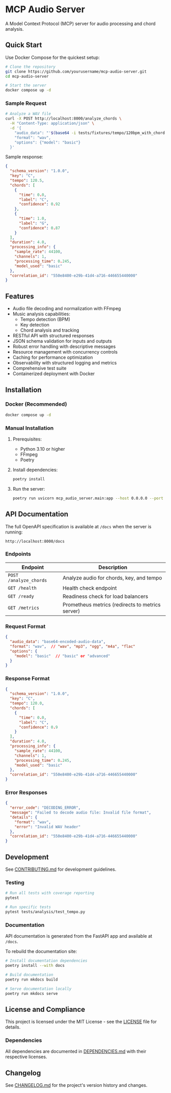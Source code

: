 # MCP Audio Server

A Model Context Protocol (MCP) server for audio processing and chord analysis.

## Quick Start

Use Docker Compose for the quickest setup:

```bash
# Clone the repository
git clone https://github.com/yourusername/mcp-audio-server.git
cd mcp-audio-server

# Start the server
docker compose up -d
```

### Sample Request

```bash
# Analyze a WAV file
curl -X POST http://localhost:8000/analyze_chords \
  -H "Content-Type: application/json" \
  -d '{
    "audio_data": "'$(base64 -i tests/fixtures/tempo/120bpm_with_chord.wav)'",
    "format": "wav",
    "options": {"model": "basic"}
  }'
```

Sample response:
```json
{
  "schema_version": "1.0.0",
  "key": "C",
  "tempo": 120.5,
  "chords": [
    {
      "time": 0.0,
      "label": "C",
      "confidence": 0.92
    },
    {
      "time": 1.0,
      "label": "G",
      "confidence": 0.87
    }
  ],
  "duration": 4.0,
  "processing_info": {
    "sample_rate": 44100,
    "channels": 1,
    "processing_time": 0.245,
    "model_used": "basic"
  },
  "correlation_id": "550e8400-e29b-41d4-a716-446655440000"
}
```

## Features

- Audio file decoding and normalization with FFmpeg
- Music analysis capabilities:
  - Tempo detection (BPM)
  - Key detection
  - Chord analysis and tracking
- RESTful API with structured responses
- JSON schema validation for inputs and outputs
- Robust error handling with descriptive messages
- Resource management with concurrency controls
- Caching for performance optimization
- Observability with structured logging and metrics
- Comprehensive test suite
- Containerized deployment with Docker

## Installation

### Docker (Recommended)

```bash
docker compose up -d
```

### Manual Installation

1. Prerequisites:
   - Python 3.10 or higher
   - FFmpeg
   - Poetry

2. Install dependencies:
   ```bash
   poetry install
   ```

3. Run the server:
   ```bash
   poetry run uvicorn mcp_audio_server.main:app --host 0.0.0.0 --port 8000
   ```

## API Documentation

The full OpenAPI specification is available at `/docs` when the server is running:

```
http://localhost:8000/docs
```

### Endpoints

| Endpoint | Description |
|----------|-------------|
| `POST /analyze_chords` | Analyze audio for chords, key, and tempo |
| `GET /health` | Health check endpoint |
| `GET /ready` | Readiness check for load balancers |
| `GET /metrics` | Prometheus metrics (redirects to metrics server) |

### Request Format

```json
{
  "audio_data": "base64-encoded-audio-data",
  "format": "wav",  // "wav", "mp3", "ogg", "m4a", "flac"
  "options": {
    "model": "basic"  // "basic" or "advanced"
  }
}
```

### Response Format

```json
{
  "schema_version": "1.0.0",
  "key": "C",
  "tempo": 120.0,
  "chords": [
    {
      "time": 0.0,
      "label": "C",
      "confidence": 0.9
    }
  ],
  "duration": 4.0,
  "processing_info": {
    "sample_rate": 44100,
    "channels": 1,
    "processing_time": 0.245,
    "model_used": "basic"
  },
  "correlation_id": "550e8400-e29b-41d4-a716-446655440000"
}
```

### Error Responses

```json
{
  "error_code": "DECODING_ERROR",
  "message": "Failed to decode audio file: Invalid file format",
  "details": {
    "format": "wav",
    "error": "Invalid WAV header"
  },
  "correlation_id": "550e8400-e29b-41d4-a716-446655440000"
}
```

## Development

See [CONTRIBUTING.md](CONTRIBUTING.md) for development guidelines.

### Testing

```bash
# Run all tests with coverage reporting
pytest

# Run specific tests
pytest tests/analysis/test_tempo.py
```

### Documentation

API documentation is generated from the FastAPI app and available at `/docs`.

To rebuild the documentation site:

```bash
# Install documentation dependencies
poetry install --with docs

# Build documentation
poetry run mkdocs build

# Serve documentation locally
poetry run mkdocs serve
```

## License and Compliance

This project is licensed under the MIT License - see the [LICENSE](LICENSE) file for details.

### Dependencies

All dependencies are documented in [DEPENDENCIES.md](DEPENDENCIES.md) with their respective licenses.

## Changelog

See [CHANGELOG.md](CHANGELOG.md) for the project's version history and changes.

